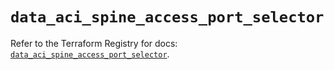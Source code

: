 # `data_aci_spine_access_port_selector`

Refer to the Terraform Registry for docs: [`data_aci_spine_access_port_selector`](https://registry.terraform.io/providers/ciscodevnet/aci/2.17.0/docs/data-sources/spine_access_port_selector).
